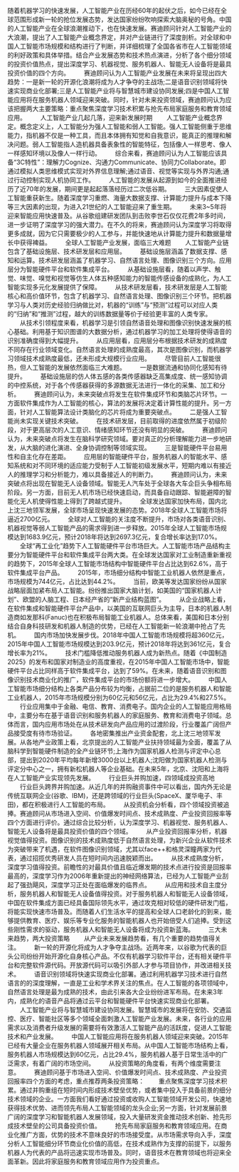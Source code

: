    随着机器学习的快速发展，人工智能产业在历经60年的起伏之后，如今已经在全球范围形成新一轮的抢位发展态势，发达国家纷纷吹响探索大脑奥秘的号角。中国的人工智能产业在全球浪潮推动下，也在快速发展。赛迪顾问针对人工智能产业的大浪潮，提出了人工智能产业概念界定，并对产业链进行了深度剖析。对全球和中国人工智能市场规模和结构进行了判断，并详细梳理了全国各省市在人工智能领域的利好政策和具体举措。结合产业发展态势和技术热点演进，分析了各个细分领域的投资价值热点，提出深度学习、机器视觉、服务机器人、智能无人设备将是最具投资价值的四个方向。
　　赛迪顾问认为人工智能产业发展在未来将呈现出四大趋势：一是新一轮的开源化浪潮将成为人才争夺的主战场;二是语音识别领域将快速实现商业化部署;三是人工智能产业将与智慧城市建设协同发展;四是中国人工智能应用将在服务机器人领域迎来突破。同时，针对未来投资领域，赛迪顾问认为应该把握两大主要策略：重点聚焦深度学习技术积累与抢先布局家庭服务和教育领域应用。
　　人工智能产业几起几落，迎来新发展时期
　　人工智能产业概念界定。概念定义上，人工智能分为强人工智能和弱人工智能。强人工智能侧重于思维能力，指机器不仅是一种工具，而且本体拥有知觉和自我意识，能真正的推理和解决问题。弱人工智能指人造机器具备表象性的智能特征，包括像人一样思考、像人一样感知环境以及像人一样行动。
　　综合来看，赛迪顾问认为人工智能应该具备“3C特性”：理解力Cognize、沟通力Communicate、协同力Collaborate。即通过模拟人类思维模式实现对外界信息理解;通过语音、视觉等实现与外界沟通;通过行动控制实现人机协同工作。
　　人工智能的发展从起源到如今的全面推进经历了近70年的发展，期间更是起起落落经历过二次低谷期。
　　三大因素促使人工智能重获新生。随着深度学习重燃、海量大数据支撑、计算能力提升与成本下降等三大因素的出现，为进入21世纪的人工智能迎来了重生期。
　　未来3~5年将迎来智能应用快速普及。从谷歌组建研发团队到击败李世石仅仅花费2年多时间，进一步证明了深度学习的强大潜力。在不久的将来，赛迪顾问认为深度学习将取得更多成就，因为它只需要极少的人工参与，并能快速地从计算能力提升和数据量增长中获得裨益。
　　全球人工智能产业发展，面临三大难题
　　人工智能产业链包含了基础设施层、技术研发层和应用层。
　　基础设施层涵盖了数据支撑、感知和运算。技术研发层涵盖了机器学习、自然语言处理、图像识别三个方向。应用层分为智能硬件平台和软件集成平台。
　　从基础设施层看，随着以声学、触觉、味觉、嗅觉和视觉等仿生人体五种感知能力的智能传感设备的成熟化，为人工智能实现多元化发展提供了保障。
　　从技术研发层看，技术研发层是人工智能核心和高价值环节，包含了机器学习、自然语言处理、图像识别三个环节。把机器学习与人类对历史经验归纳做比对，机器的“训练”与“预测”过程可以对应人类的“归纳”和“推测”过程，越大的训练数据量等价于经验更丰富的人类专家。
　　从技术引领程度来看，机器学习是引领自然语音处理和图像识别快速发展的核心基础。利用基于知识图谱的大数据分析，通过机器学习的加工处理将使得语音的识别准确度得到大幅提升。
　　从应用层看，应用层分布根据技术研发的成熟度不同存在行业领域变化。自然语言处理的成熟度最高，其次是图像识别，而机器学习领域技术成熟度最低，还未形成大规模行业应用。
　　尽管目前人工智能很热，但人工智能的发展依然面临三大难题。
　　一是数据流通和协同化感知有待提升。
　　基础设施层的仿人体五感的各类传感器缺乏高集成度、统一感知协调的中控系统，对于各个传感器获得的多源数据无法进行一体化的采集、加工和分析。
　　赛迪顾问认为，未来突破点将发生在软件集成环节和类脑芯片环节。一方面软件集成作为人工智能的核心，算法的发展将决定着计算性能的提升。另一方面，针对人工智能算法设计类脑化的芯片将成为重要突破点。
　　二是强人工智能尚未实现关键技术突破。
　　在技术研发层，目前取得的进度依然属于初级阶段，对于更高层次的人工意识、情绪感知环节还没有明显的突破。
　　赛迪顾问认为，未来突破点将发生在脑科学研究领域。要对真正的分析理解能力进一步地研发，从大脑的进化演进、全身协调控制等领域实现。
　　三是智能硬件平台易用性和自主化存在差距。
　　应用层的智能硬件平台，服务机器人的智能水平、感知系统和对不同环境的适应能力受制于人工智能初级发展水平，短期内难以有接近人的推理学习和分析能力，难以具备接近人的判断力。
　　赛迪顾问认为，未来突破点将出现在智能无人设备领域。智能无人汽车处于全球各大车企巨头争相布局阶段。另一方面，目前无人机市场已经快速启动，而具备自动跟踪、智能避障的智能化无人机使得性能上得到了跨越式提升。
　　全球发达国家加快布局，国内北上沈三地领军发展，全球市场呈现快速发展的态势。2018年全球人工智能市场将逼近2700亿元。
　　全球对人工智能的关注度不断提升，市场对各类语音识别、机器视觉等弱人工智能产品的需求得到进一步释放。2015年全球人工智能市场规模达到1683.9亿元，预计2018年将达到2697.3亿元，复合增长率达到17.0%。
　　全球“再工业化”趋势下人工智能硬件平台市场巨大。人工智能市场产品结构主要分为智能硬件平台和软件集成平台两大类。在全球发达国家对工业制造重新重视的趋势下，2015年全球人工智能市场结构中智能硬件平台占比达到62.6%，高于软件集成平台产品。
　　2015年，市场细分结构中智能工业机器人依然是重点，市场规模为744亿元，占比达到44.2%。
　　当前，欧美等发达国家纷纷从国家战略层面加紧布局人工智能。纷纷推出国家大脑计划，如美国的“国家机器人计划”、欧盟的人脑工程、日本经产省的“新产业结构蓝图”。
　　从企业战略上看，在软件集成和智能硬件平台产品中，以美国的互联网巨头为主导，日本的机器人制造商如发那科(Fanuc)也在积极布局智能工业机器人。总体来看，美国和日本分别结合自身科技研发和机器人制造的优势，已经在人工智能新一轮浪潮中抢占了先机。
　　国内市场加快发展步伐。2018年中国人工智能市场规模将超360亿元，2015年中国人工智能市场规模达到203.9亿元，预计2018年将达到361亿元，复合增长率为21%。
　　技术门槛降低推动服务机器人成为新热点。随着《中国制造2025》的发布和国家对制造业的高度重视，在2015年中国人工智能市场中，智能硬件平台占比同样高于软件集成平台，达到了59%。在未来，随着语音识别和图像识别技术商业化的推广，软件集成平台的市场份额将进一步增大。
　　中国人工智能市场细分结构上各类产品分布较为均衡，占据前二位的是服务机器人和智能工业机器人，2015年市场规模分别为60亿元和56亿元，占比为29.4%和27.5%。
　　行业应用集中于金融、电信、教育、消费电子。国内企业的人工智能应用格局中，主要分布在基于语音识别和服务机器人的家庭服务、教育和消费电子领域。总体而言，国内应用市场处在从技术研发向产品应用的过渡阶段，行业覆盖广阔但产品接受度有待市场验证。
　　各地密集推出产业资金配套，北上沈三地领军发展。从各地产业政策上看，北京提出的人工智能产业扶持领域最为全面，覆盖了从脑科学到智能硬件制造的全产业链环节;上海作为国家机器人检测与评定中心总部，提出到2020年平均每年新增3000台以上机器人;沈阳做为国家机器人检测与评定分中心之一，拥有新松机器人等企业基础。在未来5年，北京、沈阳和上海将在人工智能产业实现领先发展。
　　行业巨头并购加速，四领域成投资高地
　　行业巨头跨界并购加速。从近几年的并购融资事件中可以看出，国内外无论是传统互联网企业(谷歌、IBM)，还是跨领域的行业巨头(SpaceX、厦华电子、丰田)，都在积极进行人工智能的布局。
　　从投资机会分析看，四个领域投资被追捧。赛迪顾问从市场进入空间、价值爆发时间点、技术成熟度、产业投资回报率等四个方面进行评价。通过综合比较分析，认为深度学习、机器视觉、服务机器人、智能无人设备将是最具投资价值的四个领域。
　　从产业投资回报率分析，机器视觉值得投资。图像识别的技术成熟度低于自然语言处理，为新兴企业从软件技术为突破带来了机遇，在软件图像识别领域，尤其以face++和格灵深瞳两家为代表，通过招揽优秀研发人员在短时间内迅速脱颖而出。
　　从技术成熟度分析，深度学习值得投资。前瞻性的对最具价值且临近爆发期的技术点进行投资是回报率最高的，深度学习作为2006年重新提出的神经网络算法，已经为人工智能产业刮起了强劲飓风，深度学习正处在面临爆发的临界点。
　　从应用和技术自主度分析，服务机器人和智能无人设备值得投资。对于服务机器人和智能无人设备领域，中国在软件集成方面已经具备国际领先水平，通过攻克相对较低的硬件研发门槛，将能实现快速市场普及。而随着人们生活水平的提高和全球人口老龄化的到来，能够提供教育、医疗、娱乐等专业化服务的智能机器人也开始倍受人们追捧。受到这些刚性需求的驱动，服务机器人和智能无人设备将成为投资新蓝海。
　　三大未来趋势，两大投资策略
　　从产业未来发展趋势看，有几个重要的趋势值得关注。
　　新一轮的开源化将成为人才争夺主战场。近两年来，以谷歌为代表的巨头公司纷纷开始开源化自身核心产品。不仅有机器学习软件平台，还有相关硬件平台和完整软件源代码。开放源代码可以吸引外部人才参与项目协作，并改进相关技术。
　　语音识别领域将快速实现商业化部署。通过利用机器学习技术进行自然语言的的深度理解，一直是工业和学术界关注的焦点。在人工智能的各项领域中，自然语言处理是最为成熟的技术，由此引来各大企业纷纷进军布局。在未来3年内，成熟化的语音产品将通过云平台和智能硬件平台快速实现商业化部署。
　　人工智能产业将与智慧城市建设协同发展。智慧城市的发展将在安防、交通监控、医疗、智能社区等多个领域全面刺激人工智能产业发展。未来，各行业的应用需求以及消费者升级发展的需要将有效激活人工智能产品的活跃度，促进人工智能技术和产业发展。
　　中国人工智能应用将在服务机器人领域迎来突破。2015年已经有大量企业在服务机器人领域展开相关布局。从中国人工智能市场结构上看，服务机器人市场规模达到60亿元，占比29.4%，服务机器人基于日常生活中的广泛需求，有着广阔的市场空间。
　　从投资策略的角度看，有两个维度需要注意。
　　赛迪顾问基于市场进入空间、价值爆发时间点、技术成熟度、产业投资回报率四个方面的考虑，重点推荐两条投资策略：
　　重点聚焦深度学习技术积累。通过并购重组在短时间内形成技术壁垒优势，或者集中投入于具备前景的细分技术领域的企业。一方面我们看好通过投资或收购人工智能领域开发公司，快速地获得技术优势、进而领先布局人工智能领域的龙头企业;另一方面，针对发展前景广阔的深度学习和智能机器人发展领域，投入大量研发资金推动技术创新、抢先形成技术壁垒的公司具备投资价值。
　　抢先布局家庭服务和教育领域应用。在商业化推广方面，优势的技术不意味良好的市场接受度。从市场需求导向入手，深度分析人工智能细分环节商业化价值的高低，在技术成熟作为支撑的前提下，以服务机器人为代表的产品将迅速实现市场普及。同时，语音技术在教育领域也将迎来全面革新。因此将家庭服务和教育领域应用作为投资重点。

